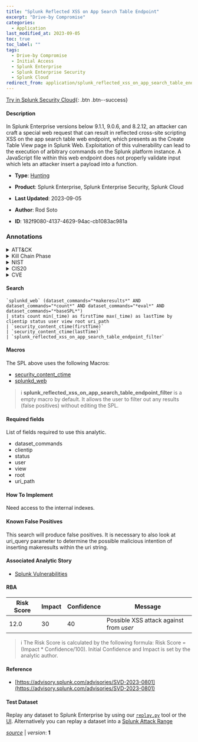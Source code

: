 ```yaml
---
title: "Splunk Reflected XSS on App Search Table Endpoint"
excerpt: "Drive-by Compromise"
categories:
  - Application
last_modified_at: 2023-09-05
toc: true
toc_label: ""
tags:
  - Drive-by Compromise
  - Initial Access
  - Splunk Enterprise
  - Splunk Enterprise Security
  - Splunk Cloud
redirect_from: application/splunk_reflected_xss_on_app_search_table_endpoint/
---
```




[Try in Splunk Security Cloud](https://www.splunk.com/en_us/cyber-security.html){: .btn .btn--success}

#### Description

In Splunk Enterprise versions below 9.1.1, 9.0.6, and 8.2.12, an attacker can craft a special web request that can result in reflected cross-site scripting XSS on the app search table web endpoint, which presents as the Create Table View page in Splunk Web. Exploitation of this vulnerability can lead to the execution of arbitrary commands on the Splunk platform instance. A JavaScript file within this web endpoint does not properly validate input which lets an attacker insert a payload into a function.

- **Type**: [Hunting](https://github.com/splunk/security_content/wiki/Detection-Analytic-Types)
- **Product**: Splunk Enterprise, Splunk Enterprise Security, Splunk Cloud

- **Last Updated**: 2023-09-05
- **Author**: Rod Soto
- **ID**: 182f9080-4137-4629-94ac-cb1083ac981a

### Annotations
<details>
  <summary>ATT&CK</summary>

<div markdown="1">

#### [ATT&CK](https://attack.mitre.org/)

| ID          | Technique   | Tactic         |
| ----------- | ----------- |--------------- |
| [T1189](https://attack.mitre.org/techniques/T1189/) | Drive-by Compromise | Initial Access |

</div>
</details>


<details>
  <summary>Kill Chain Phase</summary>

<div markdown="1">

* Delivery


</div>
</details>


<details>
  <summary>NIST</summary>

<div markdown="1">

* DE.AE



</div>
</details>

<details>
  <summary>CIS20</summary>

<div markdown="1">

* CIS 10



</div>
</details>

<details>
  <summary>CVE</summary>

<div markdown="1">


</div>
</details>


#### Search

```
`splunkd_web` (dataset_commands="*makeresults*" AND dataset_commands="*count*" AND dataset_commands="*eval*" AND dataset_commands="*baseSPL*") 
| stats count min(_time) as firstTime max(_time) as lastTime by clientip status user view root uri_path 
| `security_content_ctime(firstTime)`
| `security_content_ctime(lastTime)` 
| `splunk_reflected_xss_on_app_search_table_endpoint_filter`
```

#### Macros
The SPL above uses the following Macros:
* [security_content_ctime](https://github.com/splunk/security_content/blob/develop/macros/security_content_ctime.yml)
* [splunkd_web](https://github.com/splunk/security_content/blob/develop/macros/splunkd_web.yml)

> :information_source:
> **splunk_reflected_xss_on_app_search_table_endpoint_filter** is a empty macro by default. It allows the user to filter out any results (false positives) without editing the SPL.



#### Required fields
List of fields required to use this analytic.
* dataset_commands
* clientip
* status
* user
* view
* root
* uri_path



#### How To Implement
Need access to the internal indexes.
#### Known False Positives
This search will produce false positives. It is necessary to also look at uri_query parameter to determine the possible malicious intention of inserting makeresults within the uri string.

#### Associated Analytic Story
* [Splunk Vulnerabilities](/stories/splunk_vulnerabilities)




#### RBA

| Risk Score  | Impact      | Confidence   | Message      |
| ----------- | ----------- |--------------|--------------|
| 12.0 | 30 | 40 | Possible XSS attack against from $user$ |


> :information_source:
> The Risk Score is calculated by the following formula: Risk Score = (Impact * Confidence/100). Initial Confidence and Impact is set by the analytic author.


#### Reference

* [https://advisory.splunk.com/advisories/SVD-2023-0801](https://advisory.splunk.com/advisories/SVD-2023-0801)



#### Test Dataset
Replay any dataset to Splunk Enterprise by using our [`replay.py`](https://github.com/splunk/attack_data#using-replaypy) tool or the [UI](https://github.com/splunk/attack_data#using-ui).
Alternatively you can replay a dataset into a [Splunk Attack Range](https://github.com/splunk/attack_range#replay-dumps-into-attack-range-splunk-server)




[*source*](https://github.com/splunk/security_content/tree/develop/detections/application/splunk_reflected_xss_on_app_search_table_endpoint.yml) \| *version*: **1**
